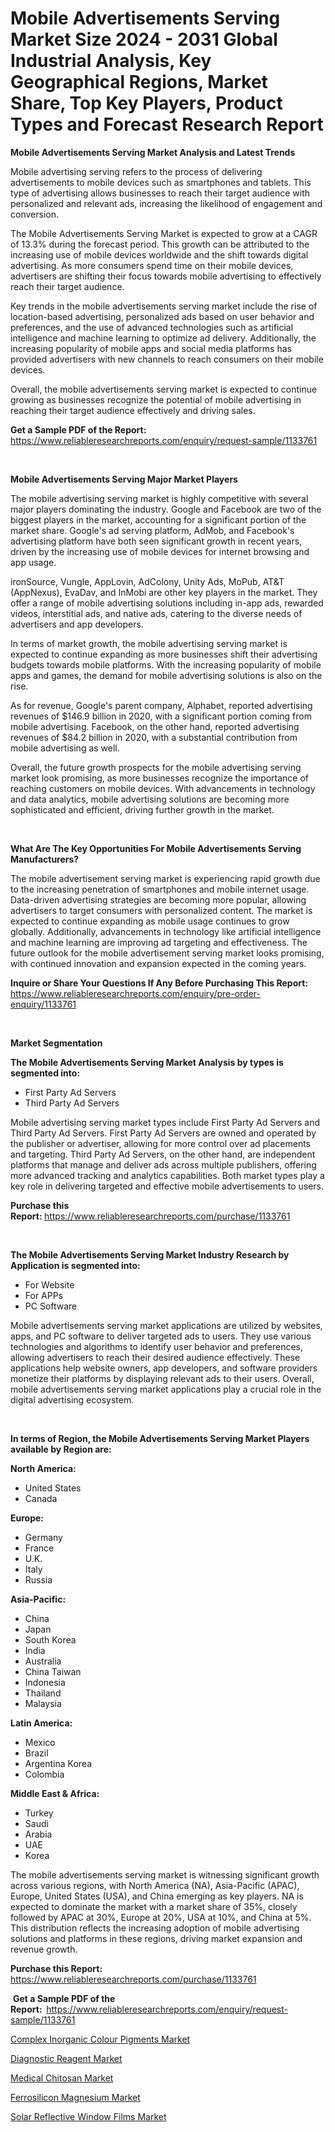 <p><h1>Mobile Advertisements Serving Market Size 2024 - 2031 Global Industrial Analysis, Key Geographical Regions, Market Share, Top Key Players, Product Types and Forecast Research Report</h1></p><p><strong>Mobile Advertisements Serving Market Analysis and Latest Trends</strong></p>
<p><p>Mobile advertising serving refers to the process of delivering advertisements to mobile devices such as smartphones and tablets. This type of advertising allows businesses to reach their target audience with personalized and relevant ads, increasing the likelihood of engagement and conversion.</p><p>The Mobile Advertisements Serving Market is expected to grow at a CAGR of 13.3% during the forecast period. This growth can be attributed to the increasing use of mobile devices worldwide and the shift towards digital advertising. As more consumers spend time on their mobile devices, advertisers are shifting their focus towards mobile advertising to effectively reach their target audience.</p><p>Key trends in the mobile advertisements serving market include the rise of location-based advertising, personalized ads based on user behavior and preferences, and the use of advanced technologies such as artificial intelligence and machine learning to optimize ad delivery. Additionally, the increasing popularity of mobile apps and social media platforms has provided advertisers with new channels to reach consumers on their mobile devices.</p><p>Overall, the mobile advertisements serving market is expected to continue growing as businesses recognize the potential of mobile advertising in reaching their target audience effectively and driving sales.</p></p>
<p><strong>Get a Sample PDF of the Report:&nbsp;</strong> <a href="https://www.reliableresearchreports.com/enquiry/request-sample/1133761">https://www.reliableresearchreports.com/enquiry/request-sample/1133761</a></p>
<p>&nbsp;</p>
<p><strong>Mobile Advertisements Serving Major Market Players</strong></p>
<p><p>The mobile advertising serving market is highly competitive with several major players dominating the industry. Google and Facebook are two of the biggest players in the market, accounting for a significant portion of the market share. Google's ad serving platform, AdMob, and Facebook's advertising platform have both seen significant growth in recent years, driven by the increasing use of mobile devices for internet browsing and app usage.</p><p>ironSource, Vungle, AppLovin, AdColony, Unity Ads, MoPub, AT&T (AppNexus), EvaDav, and InMobi are other key players in the market. They offer a range of mobile advertising solutions including in-app ads, rewarded videos, interstitial ads, and native ads, catering to the diverse needs of advertisers and app developers.</p><p>In terms of market growth, the mobile advertising serving market is expected to continue expanding as more businesses shift their advertising budgets towards mobile platforms. With the increasing popularity of mobile apps and games, the demand for mobile advertising solutions is also on the rise.</p><p>As for revenue, Google's parent company, Alphabet, reported advertising revenues of $146.9 billion in 2020, with a significant portion coming from mobile advertising. Facebook, on the other hand, reported advertising revenues of $84.2 billion in 2020, with a substantial contribution from mobile advertising as well.</p><p>Overall, the future growth prospects for the mobile advertising serving market look promising, as more businesses recognize the importance of reaching customers on mobile devices. With advancements in technology and data analytics, mobile advertising solutions are becoming more sophisticated and efficient, driving further growth in the market.</p></p>
<p>&nbsp;</p>
<p><strong>What Are The Key Opportunities For Mobile Advertisements Serving Manufacturers?</strong></p>
<p><p>The mobile advertisement serving market is experiencing rapid growth due to the increasing penetration of smartphones and mobile internet usage. Data-driven advertising strategies are becoming more popular, allowing advertisers to target consumers with personalized content. The market is expected to continue expanding as mobile usage continues to grow globally. Additionally, advancements in technology like artificial intelligence and machine learning are improving ad targeting and effectiveness. The future outlook for the mobile advertisement serving market looks promising, with continued innovation and expansion expected in the coming years.</p></p>
<p><strong>Inquire or Share Your Questions If Any Before Purchasing This Report:</strong> <a href="https://www.reliableresearchreports.com/enquiry/pre-order-enquiry/1133761">https://www.reliableresearchreports.com/enquiry/pre-order-enquiry/1133761</a></p>
<p>&nbsp;</p>
<p><strong>Market Segmentation</strong></p>
<p><strong>The Mobile Advertisements Serving Market Analysis by types is segmented into:</strong></p>
<p><ul><li>First Party Ad Servers</li><li>Third Party Ad Servers</li></ul></p>
<p><p>Mobile advertising serving market types include First Party Ad Servers and Third Party Ad Servers. First Party Ad Servers are owned and operated by the publisher or advertiser, allowing for more control over ad placements and targeting. Third Party Ad Servers, on the other hand, are independent platforms that manage and deliver ads across multiple publishers, offering more advanced tracking and analytics capabilities. Both market types play a key role in delivering targeted and effective mobile advertisements to users.</p></p>
<p><strong>Purchase this Report:&nbsp;</strong><a href="https://www.reliableresearchreports.com/purchase/1133761">https://www.reliableresearchreports.com/purchase/1133761</a></p>
<p>&nbsp;</p>
<p><strong>The Mobile Advertisements Serving Market Industry Research by Application is segmented into:</strong></p>
<p><ul><li>For Website</li><li>For APPs</li><li>PC Software</li></ul></p>
<p><p>Mobile advertisements serving market applications are utilized by websites, apps, and PC software to deliver targeted ads to users. They use various technologies and algorithms to identify user behavior and preferences, allowing advertisers to reach their desired audience effectively. These applications help website owners, app developers, and software providers monetize their platforms by displaying relevant ads to their users. Overall, mobile advertisements serving market applications play a crucial role in the digital advertising ecosystem.</p></p>
<p>&nbsp;</p>
<p><strong>In terms of Region, the Mobile Advertisements Serving Market Players available by Region are:</strong></p>
<p>
    <p> <strong> North America: </strong>
        <ul>
            <li>United States</li>
            <li>Canada</li>
        </ul>
        </p> 
    <p> <strong> Europe: </strong>
        <ul>
            <li>Germany</li>
            <li>France</li>
            <li>U.K.</li>
            <li>Italy</li>
            <li>Russia</li>
        </ul>
        </p> 
    <p> <strong> Asia-Pacific: </strong>
        <ul>
            <li>China</li>
            <li>Japan</li>
            <li>South Korea</li>
            <li>India</li>
            <li>Australia</li>
            <li>China Taiwan</li>
            <li>Indonesia</li>
            <li>Thailand</li>
            <li>Malaysia</li>
        </ul>
        </p> 
    <p> <strong> Latin America: </strong>
        <ul>
            <li>Mexico</li>
            <li>Brazil</li>
            <li>Argentina Korea</li>
            <li>Colombia</li>
        </ul>
        </p> 
    <p> <strong> Middle East & Africa: </strong>
        <ul>
            <li>Turkey</li>
            <li>Saudi</li>
            <li>Arabia</li>
            <li>UAE</li>
            <li>Korea</li>
        </ul>
    </p>
    </p>
<p><p>The mobile advertisements serving market is witnessing significant growth across various regions, with North America (NA), Asia-Pacific (APAC), Europe, United States (USA), and China emerging as key players. NA is expected to dominate the market with a market share of 35%, closely followed by APAC at 30%, Europe at 20%, USA at 10%, and China at 5%. This distribution reflects the increasing adoption of mobile advertising solutions and platforms in these regions, driving market expansion and revenue growth.</p></p>
<p><strong>Purchase this Report: </strong><a href="https://www.reliableresearchreports.com/purchase/1133761">https://www.reliableresearchreports.com/purchase/1133761</a></p>
<p>&nbsp;<strong>Get a Sample PDF of the Report:&nbsp;&nbsp;</strong><a href="https://www.reliableresearchreports.com/enquiry/request-sample/1133761">https://www.reliableresearchreports.com/enquiry/request-sample/1133761</a></p>
<p><strong></strong></p>
<p><p><a href="https://github.com/sougarounis/Market-Research-Report-List-2/blob/main/complex-inorganic-colour-pigments-market.md">Complex Inorganic Colour Pigments Market</a></p><p><a href="https://medium.com/@katherineshort5445/diagnostic-reagent-market-furnishes-information-on-market-share-market-trends-and-market-growth-f34f98243909">Diagnostic Reagent Market</a></p><p><a href="https://medium.com/@katherineshort5445/medical-chitosan-market-insight-market-trends-growth-forecasted-from-2024-to-2031-7ce638bef474">Medical Chitosan Market</a></p><p><a href="https://github.com/jj19131/Market-Research-Report-List-1/blob/main/ferrosilicon-magnesium-market.md">Ferrosilicon Magnesium Market</a></p><p><a href="https://issuu.com/reportprime-2/docs/solar-reflective-window-films-market-size-2030.ppt">Solar Reflective Window Films Market</a></p></p>